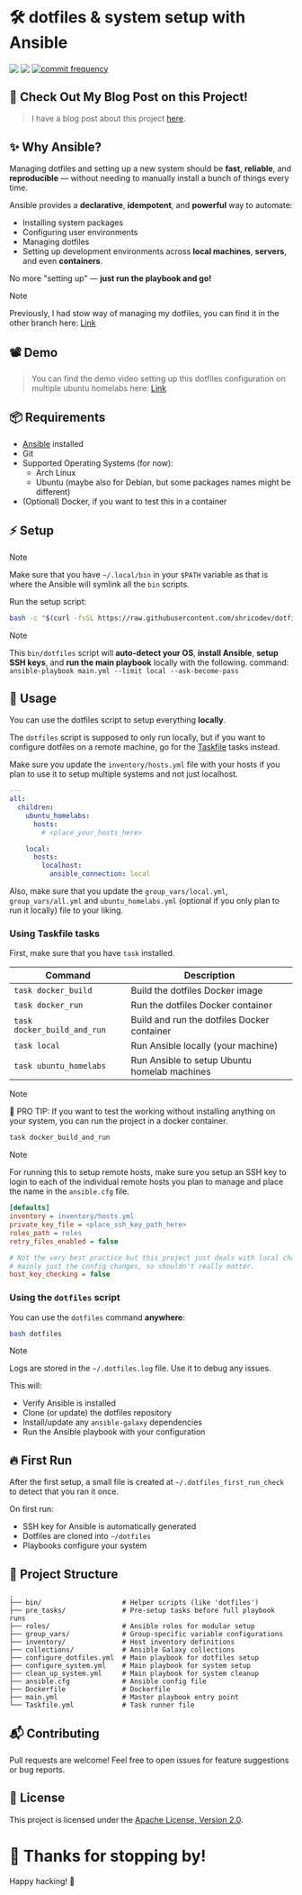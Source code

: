 # 🛠️ dotfiles & system setup with Ansible

<p align="left">
    <a href="https://github.com/shricodev/dotfiles/actions/workflows/ansible-lint.yml"><img align="center" src="https://github.com/shricodev/dotfiles/actions/workflows/ansible-lint.yml/badge.svg"/></a>
    <a href="https://github.com/shricodev/dotfiles/issues"><img align="center" src="https://img.shields.io/github/issues/shricodev/dotfiles"/></a>
    <a href="https://github.com/shricodev/dotfiles/commits/main"><img align="center" src="https://img.shields.io/github/commit-activity/m/shricodev/dotfiles" alt="commit frequency"></a>
</p>

## 👀 Check Out My Blog Post on this Project!

> I have a blog post about this project [here](https://dev.to/shricodev/how-i-manage-my-system-and-dotfiles-with-ansible-8m1).

## ✨ Why Ansible?

Managing dotfiles and setting up a new system should be **fast**, **reliable**,
and **reproducible** — without needing to manually install a bunch of things
every time.

Ansible provides a **declarative**, **idempotent**, and **powerful** way to
automate:

- Installing system packages
- Configuring user environments
- Managing dotfiles
- Setting up development environments across **local machines**, **servers**,
  and even **containers**.

No more "setting up" — **just run the playbook and go!**

> [!NOTE]
> Previously, I had stow way of managing my dotfiles, you can find it in the other
> branch here: [Link](https://github.com/shricodev/dotfiles/tree/old-stow)

## 📽️ Demo

> You can find the demo video setting up this dotfiles configuration on multiple ubuntu homelabs here: [Link](https://www.youtube.com/watch?v=wXHfggMFbS0)

## 📦 Requirements

- [Ansible](https://docs.ansible.com/ansible/latest/installation_guide/intro_installation.html) installed
- Git
- Supported Operating Systems (for now):
  - Arch Linux
  - Ubuntu (maybe also for Debian, but some packages names might be different)
- (Optional) Docker, if you want to test this in a container

## ⚡ Setup

> [!NOTE]
> Make sure that you have `~/.local/bin` in your `$PATH` variable as that is
> where the Ansible will symlink all the `bin` scripts.

Run the setup script:

```bash
bash -c "$(curl -fsSL https://raw.githubusercontent.com/shricodev/dotfiles/main/bin/dotfiles)"
```

> [!NOTE]
> This `bin/dotfiles` script will **auto-detect your OS**, **install Ansible**,
> **setup SSH keys**, and **run the main playbook** locally with the following.
> command: `ansible-playbook main.yml --limit local --ask-become-pass`

## 🚀 Usage

You can use the dotfiles script to setup everything **locally**.

The `dotfiles` script is supposed to only run locally, but if you want to configure
dotfiles on a remote machine, go for the [Taskfile](https://taskfile.dev/) tasks instead.

Make sure you update the `inventory/hosts.yml` file with your hosts if you plan
to use it to setup multiple systems and not just localhost.

```yaml
---
all:
  children:
    ubuntu_homelabs:
      hosts:
        # <place_your_hosts_here>

    local:
      hosts:
        localhost:
          ansible_connection: local
```

Also, make sure that you update the `group_vars/local.yml`,
`group_vars/all.yml` and `ubuntu_homelabs.yml` (optional if you only plan to
run it locally) file to your liking.

### Using Taskfile tasks

First, make sure that you have `task` installed.

| Command                     | Description                                  |
| --------------------------- | -------------------------------------------- |
| `task docker_build`         | Build the dotfiles Docker image              |
| `task docker_run`           | Run the dotfiles Docker container            |
| `task docker_build_and_run` | Build and run the dotfiles Docker container  |
| `task local`                | Run Ansible locally (your machine)           |
| `task ubuntu_homelabs`      | Run Ansible to setup Ubuntu homelab machines |

> [!NOTE]
> 🏁 PRO TIP: If you want to test the working without installing anything on your system,
> you can run the project in a docker container.

```bash
task docker_build_and_run
```

> [!NOTE]
> For running this to setup remote hosts, make sure you setup an SSH key to login
> to each of the individual remote hosts you plan to manage and place the name in the
> `ansible.cfg` file.

```ini
[defaults]
inventory = inventory/hosts.yml
private_key_file = <place_ssh_key_path_here>
roles_path = roles
retry_files_enabled = false

# Not the very best practice but this project just deals with local changes and
# mainly just the config changes, so shouldn't really matter.
host_key_checking = false
```

### Using the `dotfiles` script

You can use the `dotfiles` command **anywhere**:

```bash
bash dotfiles
```

> [!NOTE]
> Logs are stored in the `~/.dotfiles.log` file. Use it to debug any issues.

This will:

- Verify Ansible is installed
- Clone (or update) the dotfiles repository
- Install/update any `ansible-galaxy` dependencies
- Run the Ansible playbook with your configuration

## 🔥 First Run

After the first setup, a small file is created at `~/.dotfiles_first_run_check`
to detect that you ran it once.

On first run:

- SSH key for Ansible is automatically generated
- Dotfiles are cloned into `~/dotfiles`
- Playbooks configure your system

## 📜 Project Structure

```
.
├── bin/                    # Helper scripts (like 'dotfiles')
├── pre_tasks/              # Pre-setup tasks before full playbook runs
├── roles/                  # Ansible roles for modular setup
├── group_vars/             # Group-specific variable configurations
├── inventory/              # Host inventory definitions
├── collections/            # Ansible Galaxy collections
├── configure_dotfiles.yml  # Main playbook for dotfiles setup
├── configure_system.yml    # Main playbook for system setup
├── clean_up_system.yml     # Main playbook for system cleanup
├── ansible.cfg             # Ansible config file
├── Dockerfile              # Dockerfile
├── main.yml                # Master playbook entry point
└── Taskfile.yml            # Task runner file
```

## 📬 Contributing

Pull requests are welcome! Feel free to open issues for feature suggestions or
bug reports.

## 📜 License

This project is licensed under the [Apache License, Version 2.0](LICENSE).

# 🙌 Thanks for stopping by!

Happy hacking! 🎉
